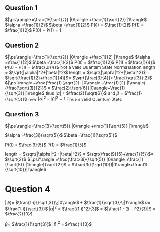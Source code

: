 ## Question 1
$|\psi\rangle =\frac{1}{\sqrt{2}} |0\rangle +\frac{1}{\sqrt{2}} |1\rangle$
$\alpha =\frac{1}{2}$                      $\beta =\frac{1}{2}$
P(0) = $\frac{1}{2}$                 P(1) = $\frac{1}{2}$
P(0) + P(1) = 1
## Question 2
$|\psi\rangle =\frac{1}{\sqrt{2}} |0\rangle +\frac{1}{2} |1\rangle$
$\alpha =\frac{1}{2}$                      $\beta =\frac{1}{2}$
P(0) = $\frac{1}{2}$                 P(1) = $\frac{1}{4}$
P(0) + P(1) = $\frac{3}{4}$
Not a valid Quantum State
Normalisation
length = $\sqrt{|\alpha|^2+|\beta|^2}$
length = $\sqrt{|\alpha|^2+|\beta|^2}$ = $\sqrt{\frac{1}{2}+\frac{1}{4}}$= $\sqrt{\frac{3}{4}}= \frac{\sqrt{3}}{2}$
$|\psi'\rangle =\frac{\frac{1}{\sqrt{2}} |0\rangle +\frac{1}{2} |1\rangle}{\frac{\sqrt{3}}{2}}$ = $\frac{2}{\sqrt{6}}|0\rangle+\frac{1}{\sqrt{3}}|1\rangle$
thus |$\alpha$| = $\frac{2}{\sqrt{6}}$ and $\beta$ = $\frac{1}{\sqrt{3}}$
now $|\alpha|^2+|\beta|^2 = 1$
Thus a valid Quantum State 
## Question 3
$|\psi\rangle =\frac{3i}{\sqrt{5}} |0\rangle +\frac{1}{\sqrt{5}} |1\rangle$

$\alpha =\frac{3i}{\sqrt{5}}$                      $\beta =\frac{1}{\sqrt{5}}$

P(0) = $\frac{9}{5}$                 P(1) = $\frac{1}{5}$

length = $\sqrt{|\alpha|^2+|\beta|^2}$ = $\sqrt{\frac{9}{5}+\frac{1}{5}}$=  $\sqrt{2}$
$|\psi'\rangle =\frac{\frac{3i}{\sqrt{5}} |0\rangle +\frac{1}{\sqrt{5}} |1\rangle}{\sqrt{2}}$ = $\frac{3i}{\sqrt{10}}|0\rangle+\frac{1}{\sqrt{10}}|1\rangle$

# Question 4
$|\psi\rangle=$ $\frac{1-i}{\sqrt{3}}\;|0\rangle$ + $\frac{1}{\sqrt{3}}\;|1\rangle$ 
$\alpha =$ $\frac{1-i}{\sqrt{3}}$      $|\alpha|^2$ = $\frac{(1-i)^2}{3}$ = $|\frac{1 - 2i - i^2}{3}|$ = $\frac{2}{3}$

$\beta =$ $\frac{1}{\sqrt{3}}$      $|\beta|^2$ = $\frac{1}{3}$ 
